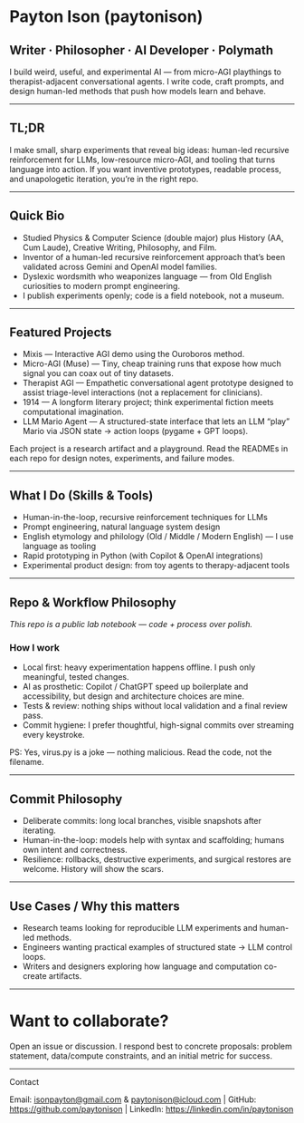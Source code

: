 # Payton Ison (paytonison)

## Writer · Philosopher · AI Developer · Polymath

I build weird, useful, and experimental AI — from micro-AGI playthings to therapist-adjacent conversational agents. I write code, craft prompts, and design human-led methods that push how models learn and behave.

---

## TL;DR

I make small, sharp experiments that reveal big ideas: human-led recursive reinforcement for LLMs, low-resource micro-AGI, and tooling that turns language into action. If you want inventive prototypes, readable process, and unapologetic iteration, you’re in the right repo.

---

## Quick Bio

* Studied Physics & Computer Science (double major) plus History (AA, Cum Laude), Creative Writing, Philosophy, and Film.
* Inventor of a human-led recursive reinforcement approach that’s been validated across Gemini and OpenAI model families.
* Dyslexic wordsmith who weaponizes language — from Old English curiosities to modern prompt engineering.
* I publish experiments openly; code is a field notebook, not a museum.

---

## Featured Projects

* Mixis — Interactive AGI demo using the Ouroboros method.
* Micro-AGI (Muse) — Tiny, cheap training runs that expose how much signal you can coax out of tiny datasets.
* Therapist AGI — Empathetic conversational agent prototype designed to assist triage-level interactions (not a replacement for clinicians).
* 1914 — A longform literary project; think experimental fiction meets computational imagination.
* LLM Mario Agent — A structured-state interface that lets an LLM “play” Mario via JSON state → action loops (pygame + GPT loops).

Each project is a research artifact and a playground. Read the READMEs in each repo for design notes, experiments, and failure modes.

---

## What I Do (Skills & Tools)

* Human-in-the-loop, recursive reinforcement techniques for LLMs
* Prompt engineering, natural language system design
* English etymology and philology (Old / Middle / Modern English) — I use language as tooling
* Rapid prototyping in Python (with Copilot & OpenAI integrations)
* Experimental product design: from toy agents to therapy-adjacent tools

---

## Repo & Workflow Philosophy

_This repo is a public lab notebook — code + process over polish._

### How I work

* Local first: heavy experimentation happens offline. I push only meaningful, tested changes.
* AI as prosthetic: Copilot / ChatGPT speed up boilerplate and accessibility, but design and architecture choices are mine.
* Tests & review: nothing ships without local validation and a final review pass.
* Commit hygiene: I prefer thoughtful, high-signal commits over streaming every keystroke.

PS: Yes, virus.py is a joke — nothing malicious. Read the code, not the filename.

---

##  Commit Philosophy

* Deliberate commits: long local branches, visible snapshots after iterating.
* Human-in-the-loop: models help with syntax and scaffolding; humans own intent and correctness.
* Resilience: rollbacks, destructive experiments, and surgical restores are welcome. History will show the scars.

---

## Use Cases / Why this matters

* Research teams looking for reproducible LLM experiments and human-led methods.
* Engineers wanting practical examples of structured state → LLM control loops.
* Writers and designers exploring how language and computation co-create artifacts.

---

# Want to collaborate?

Open an issue or discussion. I respond best to concrete proposals: problem statement, data/compute constraints, and an initial metric for success.

---

Contact

Email: isonpayton@gmail.com & paytonison@icloud.com | 
GitHub: https://github.com/paytonison |
LinkedIn: https://linkedin.com/in/paytonison
